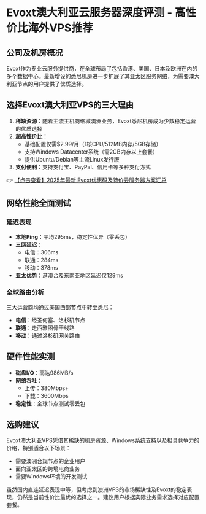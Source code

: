 # Evoxt澳大利亚云服务器深度评测 - 高性价比海外VPS推荐

## 公司及机房概况

Evoxt作为专业云服务提供商，在全球布局了包括香港、美国、日本及欧洲在内的多个数据中心。最新增设的悉尼机房进一步扩展了其亚太区服务网络，为需要澳大利亚节点的用户提供了优质选择。

## 选择Evoxt澳大利亚VPS的三大理由

1. **稀缺资源**：随着主流主机商缩减澳洲业务，Evoxt悉尼机房成为少数稳定运营的优质选择
2. **超高性价比**：
   - 基础配置仅需$2.99/月（1核CPU/512MB内存/5GB存储）
   - 支持Windows Datacenter系统（需2GB内存以上套餐）
   - 提供Ubuntu/Debian等主流Linux发行版
3. **支付便利**：支持支付宝、PayPal、信用卡等多种支付方式

👉 [【点击查看】2025年最新 Evoxt优惠码及特价云服务器方案汇总](https://bit.ly/evoxt)

## 网络性能全面测试

### 延迟表现
- **本地Ping**：平均295ms，稳定性优异（零丢包）
- **三网延迟**：
  - 电信：306ms
  - 联通：284ms
  - 移动：378ms
- **亚太优势**：港澳台及东南亚地区延迟仅129ms

### 全球路由分析
三大运营商均通过美国西部节点中转至悉尼：
- **电信**：经圣何塞、洛杉矶节点
- **联通**：走西雅图骨干线路
- **移动**：通过洛杉矶网关路由

## 硬件性能实测
- **磁盘I/O**：高达986MB/s
- **网络吞吐**：
  - 上传：380Mbps+
  - 下载：3600Mbps
- **稳定性**：全球节点测试零丢包

## 选购建议

Evoxt澳大利亚VPS凭借其稀缺的机房资源、Windows系统支持以及极具竞争力的价格，特别适合以下场景：
- 需要澳洲合规节点的企业用户
- 面向亚太区的跨境电商业务
- 需要Windows环境的开发测试

虽然国内直连延迟表现中等，但考虑到澳洲VPS的市场稀缺性及Evoxt的稳定表现，仍然是当前性价比最优的选择之一。建议用户根据实际业务需求选择对应配置套餐。